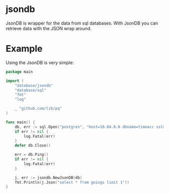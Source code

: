 jsondb
==========

JsonDB is wrapper for the data from sql databases. With JsonDB you can retrieve 
data with the JSON wrap around.

Example
=======

Using the JsonDB is very simple:

```go
package main

import (
    "database/jsondb"
    "database/sql"
    "fmt"
    "log"

    _ "github.com/lib/pq"
)

func main() {
    db, err := sql.Open("postgres", "host=10.84.0.6 dbname=timeacc sslmode=disable")
    if err != nil {
        log.Fatal(err)
    }
    defer db.Close()

    err = db.Ping()
    if err != nil {
        log.Fatal(err)
    }

    j, err := jsondb.NewJsonDB(db)
    fmt.Println(j.Json("select * from goings limit 1"))
}
```
